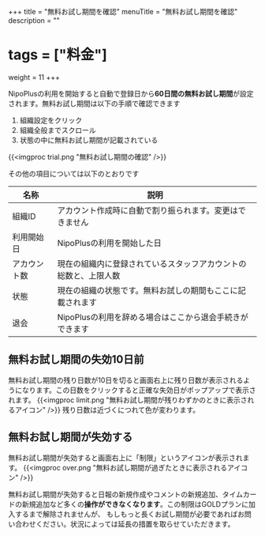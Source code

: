 +++
title = "無料お試し期間を確認"
menuTitle = "無料お試し期間を確認"
description = ""
# tags = ["料金"]
weight = 11
+++

NipoPlusの利用を開始すると自動で登録日から**60日間の無料お試し期間**が設定されます。無料お試し期間は以下の手順で確認できます

1. 組織設定をクリック
1. 組織全般までスクロール
1. 状態の中に無料お試し期間が記載されている

{{<imgproc trial.png "無料お試し期間の確認" />}}

その他の項目については以下のとおりです

|名称|説明|
|---|---|
|組織ID|アカウント作成時に自動で割り振られます。変更はできません|
|利用開始日|NipoPlusの利用を開始した日|
|アカウント数|現在の組織内に登録されているスタッフアカウントの総数と、上限人数|
|状態|現在の組織の状態です。無料お試しの期間もここに記載されます|
|退会|NipoPlusの利用を辞める場合はここから退会手続きができます|

## 無料お試し期間の失効10日前

無料お試し期間の残り日数が10日を切ると画面右上に残り日数が表示されるようになります。この日数をクリックすると正確な失効日がポップアップで表示されます。
{{<imgproc limit.png "無料お試し期間が残りわずかのときに表示されるアイコン" />}}
残り日数は近づくにつれて色が変わります。

## 無料お試し期間が失効する

無料お試し期間が失効すると画面右上に「制限」というアイコンが表示されます。
{{<imgproc over.png "無料お試し期間が過ぎたときに表示されるアイコン" />}}

無料お試し期間が失効すると日報の新規作成やコメントの新規追加、タイムカードの新規追加など多くの**操作ができなくなります**。この制限はGOLDプランに加入するまで解除されませんが、
もしもっと長くお試し期間が必要であればお問い合わせください。状況によっては延長の措置を取らせていただきます。
